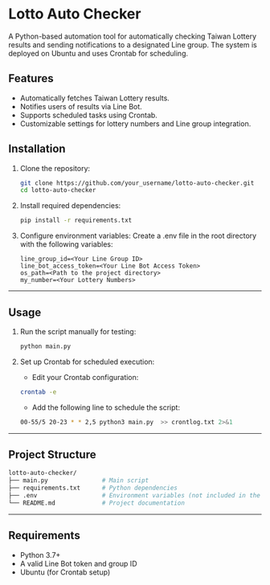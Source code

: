 # Lotto Auto Checker

A Python-based automation tool for automatically checking Taiwan Lottery results and sending notifications to a designated Line group. The system is deployed on Ubuntu and uses Crontab for scheduling.

## Features
- Automatically fetches Taiwan Lottery results.
- Notifies users of results via Line Bot.
- Supports scheduled tasks using Crontab.
- Customizable settings for lottery numbers and Line group integration.

## Installation

1. Clone the repository:
   ```bash
   git clone https://github.com/your_username/lotto-auto-checker.git
   cd lotto-auto-checker
   ```

2.	Install required dependencies:
    ```bash
    pip install -r requirements.txt
    ```

3.	Configure environment variables:
Create a .env file in the root directory with the following variables:
    ```env
    line_group_id=<Your Line Group ID>
    line_bot_access_token=<Your Line Bot Access Token>
    os_path=<Path to the project directory>
    my_number=<Your Lottery Numbers>
    ```

---
## Usage
1.	Run the script manually for testing:
    ```bash
    python main.py
    ```

2. Set up Crontab for scheduled execution:
    * Edit your Crontab configuration:
    ```bash
    crontab -e
    ```
    * Add the following line to schedule the script:
    ```bash
    00-55/5 20-23 * * 2,5 python3 main.py  >> crontlog.txt 2>&1
    ```

---

## Project Structure
```bash
lotto-auto-checker/
├── main.py               # Main script
├── requirements.txt      # Python dependencies
├── .env                  # Environment variables (not included in the repository)
└── README.md             # Project documentation
```

---

## Requirements
* Python 3.7+
* A valid Line Bot token and group ID
* Ubuntu (for Crontab setup)
